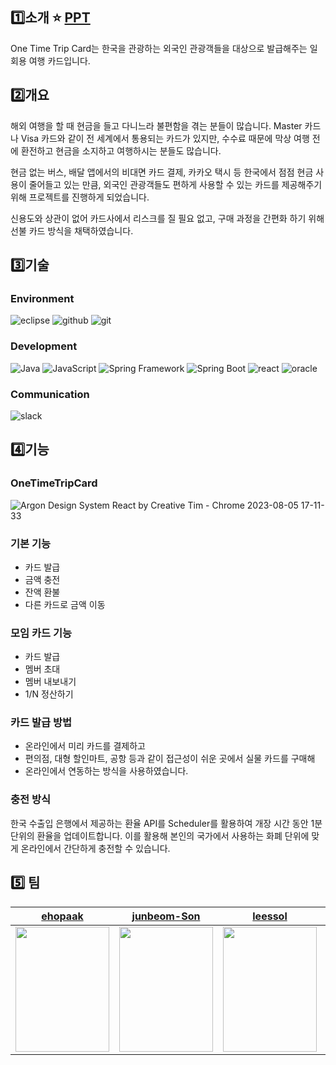 ## 1️⃣소개 ⭐ [PPT](https://drive.google.com/file/d/1G3BwKYgM8mg6acMkOHJ9n0UD0YM70fPl/view?usp=sharing) 
One Time Trip Card는 한국을 관광하는 외국인 관광객들을 대상으로 발급해주는 일회용 여행 카드입니다.

## 2️⃣개요
해외 여행을 할 때 현금을 들고 다니느라 불편함을 겪는 분들이 많습니다. Master 카드나 Visa 카드와 같이 전 세계에서 통용되는 카드가 있지만, 
수수료 때문에 막상 여행 전에 환전하고 현금을 소지하고 여행하시는 분들도 많습니다.

현금 없는 버스, 배달 앱에서의 비대면 카드 결제, 카카오 택시 등 한국에서 점점 현금 사용이 줄어들고 있는 만큼, 
외국인 관광객들도 편하게 사용할 수 있는 카드를 제공해주기 위해 프로젝트를 진행하게 되었습니다.

신용도와 상관이 없어 카드사에서 리스크를 질 필요 없고, 구매 과정을 간편화 하기 위해 선불 카드 방식을 채택하였습니다.

## 3️⃣기술
### Environment
<img alt="eclipse" src ="https://img.shields.io/badge/Eclipse-525C86.svg?&style=for-the-badge&logo=eclipseide&logoColor=white"/> <img alt="github" src ="https://img.shields.io/badge/github-181717.svg?&style=for-the-badge&logo=github&logoColor=white"/>
<img alt="git" src ="https://img.shields.io/badge/git-F05032.svg?&style=for-the-badge&logo=git&logoColor=white"/>

### Development
<img alt="Java" src ="https://img.shields.io/badge/Java-007396.svg?&style=for-the-badge&logo=Java&logoColor=white"/> <img alt="JavaScript" src ="https://img.shields.io/badge/JavaScript-black.svg?&style=for-the-badge&logo=javascript&logoColor=FFFF33"/> <img alt="Spring Framework" src ="https://img.shields.io/badge/spring-6DB33F.svg?&style=for-the-badge&logo=spring&logoColor=white"/> <img alt="Spring Boot" src ="https://img.shields.io/badge/spring%20boot-6DB33F.svg?&style=for-the-badge&logo=springboot&logoColor=white"/> <img alt="react" src ="https://img.shields.io/badge/react-61DAFB.svg?&style=for-the-badge&logo=react&logoColor=black"/> <img alt="oracle" src ="https://img.shields.io/badge/oracle-F80000.svg?&style=for-the-badge&logo=oracle&logoColor=white"/>

### Communication
<img alt="slack" src ="https://img.shields.io/badge/slack-4A154B.svg?&style=for-the-badge&logo=slack&logoColor=white"/>

## 4️⃣기능
### OneTimeTripCard
![Argon Design System React by Creative Tim - Chrome 2023-08-05 17-11-33](https://github.com/OneTimeGroup/OneTimeTripCard/assets/89973303/c9c9787e-8cab-4915-b801-1258709028c9)

### 기본 기능
* 카드 발급
* 금액 충전
* 잔액 환불
* 다른 카드로 금액 이동

### 모임 카드 기능
* 카드 발급
* 멤버 초대
* 멤버 내보내기
* 1/N 정산하기

### 카드 발급 방법
+ 온라인에서 미리 카드를 결제하고
+ 편의점, 대형 할인마트, 공항 등과 같이 접근성이 쉬운 곳에서 실물 카드를 구매해
+ 온라인에서 연동하는 방식을 사용하였습니다.

### 충전 방식
한국 수출입 은행에서 제공하는 환율 API를 Scheduler를 활용하여 개장 시간 동안 1분 단위의 환율을 업데이트합니다.
이를 활용해 본인의 국가에서 사용하는 화폐 단위에 맞게 온라인에서 간단하게 충전할 수 있습니다.

## 5️⃣ 팀
|[ehopaak](https://github.com/ehopaak)|[junbeom-Son](https://github.com/junbeom-Son)|[leessol](https://github.com/leessol)|[e-7281998](https://github.com/e-7281998)|
|---|---|---|---|
|<img src="https://github.com/OneTimeGroup/OneTimeTripCard/assets/89973303/331e39cf-d004-4310-901a-f13f8c6e90f8" width="150" height="200">|<img src="https://github.com/OneTimeGroup/OneTimeTripCard/assets/89973303/af74cfa3-637d-4224-b98d-dcaa5a8bbcb6" width="150" height="200">|<img src="https://github.com/OneTimeGroup/OneTimeTripCard/assets/89973303/331f813e-46ec-4445-927c-de7aff5a772c" width="150" height="200">|<img src="https://github.com/OneTimeGroup/OneTimeTripCard/assets/89973303/caf1f71d-78cf-44ef-b7c3-34a819beb64e" width="150" height="200">|


